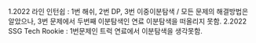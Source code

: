 1.2022 라인 인턴쉽 : 1번 해쉬, 2번 DP, 3번 이중이분탐색 / 모든 문제의 해결방법은 알았으나, 3번 문제에서 두번째 이분탐색인 연료 이분탐색을 떠올리지 못함.
2.2022 SSG Tech Rookie : 1번문제인 트럭 연료에서 이분탐색을 생각못함.
